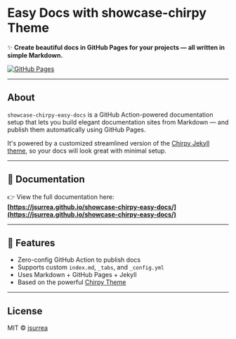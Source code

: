# Easy Docs with showcase-chirpy Theme

✨ **Create beautiful docs in GitHub Pages for your projects — all written in
simple Markdown.**

[![GitHub Pages](https://img.shields.io/badge/docs-online-blue)](https://jsurrea.github.io/showcase-chirpy-easy-docs/)

---

## About

`showcase-chirpy-easy-docs` is a GitHub Action-powered documentation setup that
lets you build elegant documentation sites from Markdown — and publish them
automatically using GitHub Pages.

It's powered by a customized streamlined version of the
[Chirpy Jekyll theme](https://github.com/jsurrea/showcase-chirpy-theme), so your
docs will look great with minimal setup.

---

## 📘 Documentation

👉 View the full documentation here:  
**[https://jsurrea.github.io/showcase-chirpy-easy-docs/](https://jsurrea.github.io/showcase-chirpy-easy-docs/)**

---

## 🚀 Features

- Zero-config GitHub Action to publish docs
- Supports custom `index.md`, `_tabs`, and `_config.yml`
- Uses Markdown + GitHub Pages + Jekyll
- Based on the powerful [Chirpy Theme](https://chirpy.cotes.page/)

---

## License

MIT © [jsurrea](https://github.com/jsurrea)
